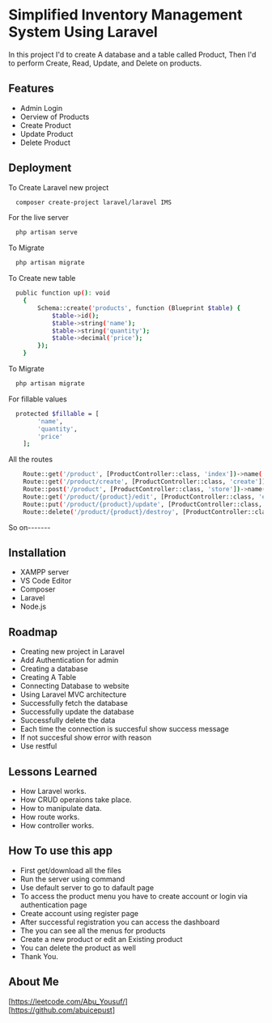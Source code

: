 
# Simplified Inventory Management System Using Laravel

In this project I'd to create A database and a table called Product, Then I'd to perform Create, Read, Update, and Delete on products.



## Features

- Admin Login
- Oerview of Products
- Create Product
- Update Product
- Delete Product


## Deployment

To Create Laravel new project

```bash
  composer create-project laravel/laravel IMS
```

For the live server

```bash
  php artisan serve
```
To Migrate

```bash
  php artisan migrate
```

To Create new table

```bash
  public function up(): void
    {
        Schema::create('products', function (Blueprint $table) {
            $table->id();
            $table->string('name');
            $table->string('quantity');
            $table->decimal('price');
        });
    }
```
To Migrate

```bash
  php artisan migrate
```
For fillable values

```bash
  protected $fillable = [
        'name',
        'quantity',
        'price'
    ];
```
All the routes

```bash
    Route::get('/product', [ProductController::class, 'index'])->name('product.index');
    Route::get('/product/create', [ProductController::class, 'create'])->name('product.create');
    Route::post('/product', [ProductController::class, 'store'])->name('product.store');
    Route::get('/product/{product}/edit', [ProductController::class, 'edit'])->name('product.edit');
    Route::put('/product/{product}/update', [ProductController::class, 'update'])->name('product.update');
    Route::delete('/product/{product}/destroy', [ProductController::class, 'destroy'])->name('product.destroy');

```
So on-------




## Installation

- XAMPP server
- VS Code Editor
- Composer
- Laravel
- Node.js
    
## Roadmap

- Creating new project in Laravel
- Add Authentication for admin
- Creating a database
- Creating A Table
- Connecting Database to website
- Using Laravel MVC architecture
- Successfully fetch the database
- Successfully update the database
- Successfully delete the data
- Each time the connection is succesful show success message
- If not succesful show error with reason
- Use restful


## Lessons Learned

- How Laravel works.
- How CRUD operaions take place.
- How to manipulate data.
- How route works.
- How controller works.


## How To use this app

- First get/download all the files
- Run the server using command
- Use default server to go to dafault page
- To access the product menu you have to create account or login via authentication page
- Create account using register page
- After successful registration you can access the dashboard
- The you can see all the menus for products
- Create a new product or edit an Existing product
- You can delete the product as well
- Thank You.


##  About Me
[https://leetcode.com/Abu_Yousuf/]    
[https://github.com/abuicepust]

